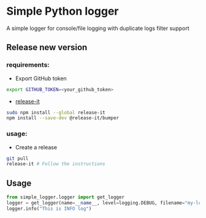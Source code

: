 # Simple Python logger

A simple logger for console/file logging with duplicate logs filter support

## Release new version

### requirements:

* Export GitHub token

```bash
export GITHUB_TOKEN=<your_github_token>
```

* [release-it](https://github.com/release-it/release-it)

```bash
sudo npm install --global release-it
npm install --save-dev @release-it/bumper
```

### usage:

* Create a release

```bash
git pull
release-it # Follow the instructions
```

## Usage

```python
from simple_logger.logger import get_logger
logger = get_logger(name=__name__, level=logging.DEBUG, filename="my-log.log")
logger.info("This is INFO log")
```
